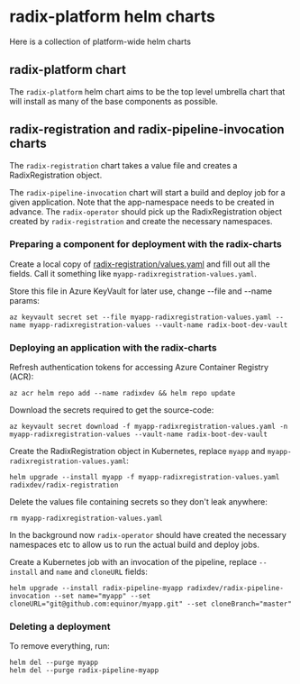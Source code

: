 # radix-platform helm charts

Here is a collection of platform-wide helm charts

## radix-platform chart

The `radix-platform` helm chart aims to be the top level umbrella chart that will install as many of the base components as possible.

## radix-registration and radix-pipeline-invocation charts

The `radix-registration` chart takes a value file and creates a RadixRegistration object.

The `radix-pipeline-invocation` chart will start a build and deploy job for a given application. Note that the app-namespace needs to be created in advance. The `radix-operator` should pick up the RadixRegistration object created by `radix-registration` and create the necessary namespaces.

### Preparing a component for deployment with the radix-charts

Create a local copy of [radix-registration/values.yaml](radix-registration/values.yaml) and fill out all the fields. Call it something like `myapp-radixregistration-values.yaml`.

Store this file in Azure KeyVault for later use, change --file and --name params:

    az keyvault secret set --file myapp-radixregistration-values.yaml --name myapp-radixregistration-values --vault-name radix-boot-dev-vault

### Deploying an application with the radix-charts

Refresh authentication tokens for accessing Azure Container Registry (ACR):

    az acr helm repo add --name radixdev && helm repo update

Download the secrets required to get the source-code:

    az keyvault secret download -f myapp-radixregistration-values.yaml -n myapp-radixregistration-values --vault-name radix-boot-dev-vault

Create the RadixRegistration object in Kubernetes, replace `myapp` and `myapp-radixregistration-values.yaml`:

    helm upgrade --install myapp -f myapp-radixregistration-values.yaml radixdev/radix-registration

Delete the values file containing secrets so they don't leak anywhere:

    rm myapp-radixregistration-values.yaml

In the background now `radix-operator` should have created the necessary namespaces etc to allow us to run the actual build and deploy jobs.

Create a Kubernetes job with an invocation of the pipeline, replace `--install` and `name` and `cloneURL` fields:

    helm upgrade --install radix-pipeline-myapp radixdev/radix-pipeline-invocation --set name="myapp" --set cloneURL="git@github.com:equinor/myapp.git" --set cloneBranch="master"

### Deleting a deployment

To remove everything, run:

    helm del --purge myapp
    helm del --purge radix-pipeline-myapp
